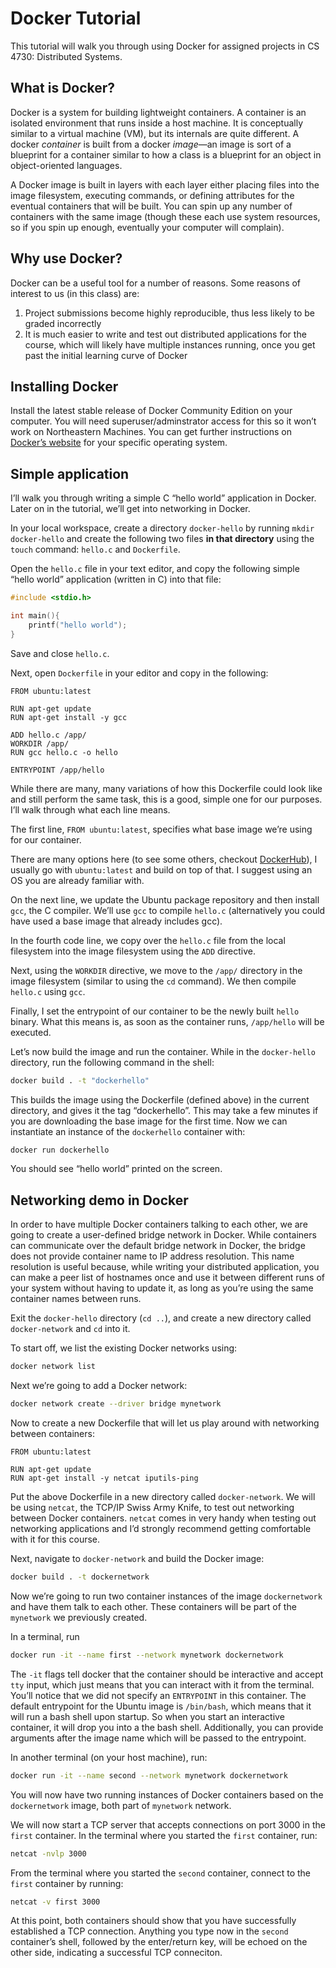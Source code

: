 # Docker Tutorial

This tutorial will walk you through using Docker for assigned projects in CS 4730: Distributed Systems.

## What is Docker?

Docker is a system for building lightweight containers. A container is an isolated environment that runs inside a host machine. It is conceptually similar to a virtual machine (VM), but its internals are quite different. A docker *container* is built from a docker *image*—an image is sort of a blueprint for a container similar to how a class is a blueprint for an object in object-oriented languages.

A Docker image is built in layers with each layer either placing files into the image filesystem, executing commands, or defining attributes for the eventual containers that will be built. You can spin up any number of containers with the same image (though these each use system resources, so if you spin up enough, eventually your computer will complain).

## Why use Docker?

Docker can be a useful tool for a number of reasons. Some reasons of interest to us (in this class) are:

1. Project submissions become highly reproducible, thus less likely to be graded incorrectly
2. It is much easier to write and test out distributed applications for the course, which will likely have multiple instances running, once you get past the initial learning curve of Docker

## Installing Docker

Install the latest stable release of Docker Community Edition on your computer. You will need superuser/adminstrator access for this so it won’t work on Northeastern Machines. You can get further instructions on [Docker’s website](https://docs.docker.com/install/) for your specific operating system.

## Simple application

I’ll walk you through writing a simple C “hello world” application in Docker. Later on in the tutorial, we’ll get into networking in Docker.

In your local workspace, create a directory `docker-hello` by running `mkdir docker-hello` and create the following two files **in that directory** using the `touch` command: `hello.c` and `Dockerfile`.

Open the `hello.c` file in your text editor, and copy the following simple “hello world” application (written in C) into that file:

```c
#include <stdio.h>

int main(){
    printf("hello world");
}
```

Save and close `hello.c`.

Next, open `Dockerfile` in your editor and copy in the following:

```docker
FROM ubuntu:latest

RUN apt-get update
RUN apt-get install -y gcc

ADD hello.c /app/
WORKDIR /app/
RUN gcc hello.c -o hello

ENTRYPOINT /app/hello
```

While there are many, many variations of how this Dockerfile could look like and still perform the same task, this is a good, simple one for our purposes. I’ll walk through what each line means.

The first line, `FROM ubuntu:latest`, specifies what base image we’re using for our container. 

There are many options here (to see some others, checkout [DockerHub](https://hub.docker.com/)), I usually go with `ubuntu:latest` and build on top of that. I suggest using an OS you are already familiar with.

On the next line, we update the Ubuntu package repository and then install `gcc`, the C compiler. We’ll use `gcc` to compile `hello.c` (alternatively you could have used a base image that already includes gcc). 

In the fourth code line, we copy over the `hello.c` file from the local filesystem into the image filesystem using the `ADD` directive.

Next, using the `WORKDIR` directive, we move to the `/app/` directory in the image filesystem (similar to using the `cd` command). We then compile `hello.c` using `gcc`.

Finally, I set the entrypoint of our container to be the newly built `hello` binary. What this means is, as soon as the container runs, `/app/hello` will be executed.

Let’s now build the image and run the container. While in the `docker-hello` directory, run the following command in the shell:

```bash
docker build . -t "dockerhello"
```

This builds the image using the Dockerfile (defined above) in the current directory, and gives it the tag “dockerhello”. This may take a few minutes if you are downloading the base image for the first time. Now we can instantiate an instance of the `dockerhello` container with:

```bash
docker run dockerhello
```

You should see “hello world” printed on the screen.

## Networking demo in Docker

In order to have multiple Docker containers talking to each other, we are going to create a user-defined bridge network in Docker. While containers can communicate over the default bridge network in Docker, the bridge does not provide container name to IP address resolution. This name resolution is useful because, while writing your distributed application, you can make a peer list of hostnames once and use it between different runs of your system without having to update it, as long as you’re using the same container names between runs.

Exit the `docker-hello` directory (`cd ..`), and create a new directory called `docker-network` and `cd` into it.

To start off, we list the existing Docker networks using:

```bash
docker network list
```

Next we’re going to add a Docker network:

```bash
docker network create --driver bridge mynetwork
```

Now to create a new Dockerfile that will let us play around with networking between containers:

```docker
FROM ubuntu:latest

RUN apt-get update
RUN apt-get install -y netcat iputils-ping
```

Put the above Dockerfile in a new directory called `docker-network`. We will be using `netcat`, the TCP/IP Swiss Army Knife, to test out networking between Docker containers. `netcat` comes in very handy when testing out networking applications and I’d strongly recommend getting comfortable with it for this course.

Next, navigate to `docker-network` and build the Docker image:

```bash
docker build . -t dockernetwork
```

Now we’re going to run two container instances of the image `dockernetwork` and have them talk to each other. These containers will be part of the `mynetwork` we previously created.

In a terminal, run

```bash
docker run -it --name first --network mynetwork dockernetwork
```

The `-it` flags tell docker that the container should be interactive and accept `tty` input, which just means that you can interact with it from the terminal. You’ll notice that we did not specify an `ENTRYPOINT` in this container. The default entrypoint for the Ubuntu image is `/bin/bash`, which means that it will run a bash shell upon startup. So when you start an interactive container, it will drop you into a the bash shell. Additionally, you can provide arguments after the image name which will be passed to the entrypoint.

In another terminal (on your host machine), run:

```bash
docker run -it --name second --network mynetwork dockernetwork
```

You will now have two running instances of Docker containers based on the `dockernetwork` image, both part of `mynetwork` network.

We will now start a TCP server that accepts connections on port 3000 in the `first` container. In the terminal where you started the `first` container, run:

```bash
netcat -nvlp 3000
```

From the terminal where you started the `second` container, connect to the `first` container by running:

```bash
netcat -v first 3000
```

At this point, both containers should show that you have successfully established a TCP connection. Anything you type now in the `second` container’s shell, followed by the enter/return key, will be echoed on the other side, indicating a successful TCP conneciton.
